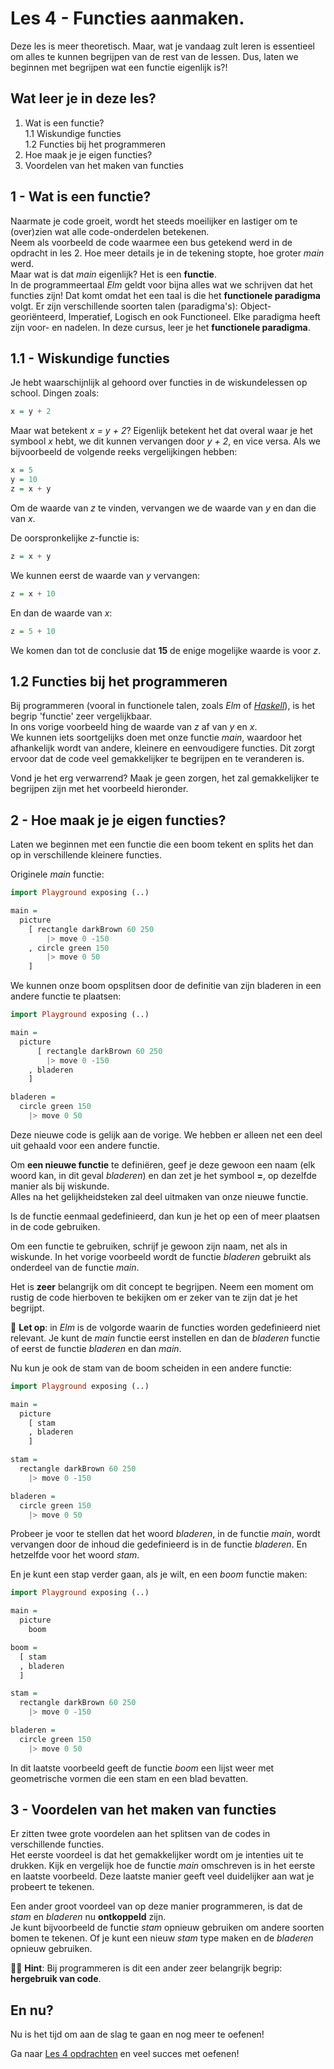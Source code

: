 # Les 4 - Functies aanmaken.

Deze les is meer theoretisch. Maar, wat je vandaag zult leren is essentieel om alles te kunnen begrijpen van de rest van de lessen. Dus, laten we beginnen met begrijpen wat een functie eigenlijk is?!

## Wat leer je in deze les?

1. Wat is een functie?  
  1.1 Wiskundige functies  
  1.2 Functies bij het programmeren  
2. Hoe maak je je eigen functies?  
3. Voordelen van het maken van functies  

## 1 - Wat is een functie?

Naarmate je code groeit, wordt het steeds moeilijker en
lastiger om te (over)zien wat alle code-onderdelen 
betekenen.  
Neem als voorbeeld de code waarmee een bus getekend werd
in de opdracht in les 2. Hoe meer details je in de tekening stopte, 
hoe groter *main* werd.  
Maar wat is dat _main_ eigenlijk? Het is een **functie**.  
In de programmeertaal _Elm_ geldt voor bijna alles
wat we schrijven dat het functies zijn! Dat komt omdat het een
taal is die het **functionele paradigma** volgt. Er zijn
verschillende soorten talen (paradigma's): Object-georiënteerd,
Imperatief, Logisch en ook Functioneel. Elke
paradigma heeft zijn voor- en nadelen. In deze cursus,
leer je het **functionele paradigma**.

## 1.1 - Wiskundige functies

Je hebt waarschijnlijk al gehoord over
functies in de wiskundelessen op school. Dingen zoals: 

```haskell
x = y + 2
```

Maar wat betekent _x = y + 2_? Eigenlijk betekent 
het dat overal waar je het
symbool _x_ hebt, we dit kunnen vervangen door _y + 2_,
en vice versa. Als we bijvoorbeeld de volgende
reeks vergelijkingen hebben:

```haskell
x = 5
y = 10
z = x + y
```

Om de waarde van _z_ te vinden, vervangen we
de waarde van _y_ en dan die van _x_.

De oorspronkelijke _z_-functie is:

```haskell
z = x + y
```

We kunnen eerst de waarde van _y_ vervangen:

```haskell
z = x + 10
```

En dan de waarde van _x_:

```haskell
z = 5 + 10
```

We komen dan tot de conclusie dat **15** de enige mogelijke waarde is voor _z_.

## 1.2 Functies bij het programmeren

Bij programmeren (vooral in functionele talen,
zoals *Elm* of <a href='https://www.haskell.org/' target='_blank'>*Haskell*</a>),
is het begrip 'functie' zeer vergelijkbaar.  
In ons vorige voorbeeld hing de waarde van _z_ af van _y_ en _x_.  
We kunnen iets soortgelijks doen met onze functie _main_,
waardoor het afhankelijk wordt van andere, kleinere en eenvoudigere
functies. Dit zorgt ervoor dat de code veel gemakkelijker te begrijpen en te veranderen is.

Vond je het erg verwarrend? Maak je geen zorgen, het zal gemakkelijker te begrijpen zijn met het voorbeeld hieronder.

## 2 - Hoe maak je je eigen functies?

Laten we beginnen met een functie die een boom tekent en
splits het dan op in verschillende kleinere functies.

Originele _main_ functie:

```haskell
import Playground exposing (..)

main =
  picture
    [ rectangle darkBrown 60 250
        |> move 0 -150
    , circle green 150
        |> move 0 50
    ]
```

We kunnen onze boom opsplitsen door de definitie
van zijn bladeren in een andere functie te plaatsen:

```haskell
import Playground exposing (..)

main =
  picture
      [ rectangle darkBrown 60 250
        |> move 0 -150
    , bladeren
    ]

bladeren =
  circle green 150
    |> move 0 50
```

Deze nieuwe code is gelijk aan de vorige. We hebben er alleen net een deel uit gehaald voor een andere functie.

Om **een nieuwe functie** te definiëren, geef je deze gewoon een
naam (elk woord kan, in dit geval _bladeren_) en dan zet je het symbool **=**, op dezelfde manier als bij wiskunde.  
Alles na het gelijkheidsteken zal deel uitmaken van onze nieuwe functie.  

Is de functie eenmaal gedefinieerd, dan kun je het op een of meer plaatsen in de code gebruiken.

Om een functie te gebruiken, schrijf je gewoon zijn naam, net als in wiskunde. In het vorige voorbeeld wordt de functie _bladeren_ gebruikt als onderdeel van de functie _main_.

Het is **zeer** belangrijk om dit concept te begrijpen. Neem een moment om rustig de code hierboven te bekijken om er zeker van te zijn dat je het begrijpt.

🚨 **Let op**: in _Elm_ is de volgorde waarin de functies
worden gedefinieerd niet relevant. Je kunt
de _main_ functie eerst instellen en dan de _bladeren_ functie
of eerst de functie _bladeren_ en dan _main_.

Nu kun je ook de stam van de boom scheiden in een andere functie:  

```haskell
import Playground exposing (..)

main =
  picture
    [ stam
    , bladeren
    ]

stam =
  rectangle darkBrown 60 250
    |> move 0 -150

bladeren =
  circle green 150
    |> move 0 50
```

Probeer je voor te stellen dat het woord _bladeren_, in de 
functie _main_, wordt vervangen door de inhoud die
gedefinieerd is in de functie _bladeren_. En hetzelfde
voor het woord _stam_.

En je kunt een stap verder gaan, als je wilt, en
een _boom_ functie maken:

```haskell
import Playground exposing (..)

main =
  picture
    boom

boom =
  [ stam
  , bladeren
  ]

stam =
  rectangle darkBrown 60 250
    |> move 0 -150

bladeren =
  circle green 150
    |> move 0 50
```

In dit laatste voorbeeld geeft de functie _boom_ 
een lijst weer met geometrische vormen die een
stam en een blad bevatten.

## 3 - Voordelen van het maken van functies

Er zitten twee grote voordelen aan het splitsen van de
codes in verschillende functies.  
Het eerste voordeel is dat het gemakkelijker wordt om
je intenties uit te drukken. Kijk en vergelijk hoe de functie
_main_ omschreven is in het eerste en laatste voorbeeld. 
Deze laatste manier geeft veel duidelijker aan wat je
probeert te tekenen. 

Een ander groot voordeel van op deze manier programmeren, is dat
de _stam_ en _bladeren_ nu **ontkoppeld** zijn.  
Je kunt bijvoorbeeld de functie _stam_ opnieuw gebruiken
om andere soorten bomen te tekenen. Of je kunt een nieuw _stam_ type maken en de _bladeren_ opnieuw gebruiken.  

👩🏫 **Hint**: Bij programmeren is dit een ander zeer belangrijk begrip: **hergebruik van code**.

## En nu?

Nu is het tijd om aan de slag te gaan en nog meer te oefenen!

Ga naar [Les 4 opdrachten](/les_4_opdrachten.html) en veel succes met oefenen!

